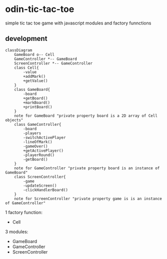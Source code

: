 # odin-tic-tac-toe
simple tic  tac toe game with javascript modules and factory funnctions

## development

```mermaid
classDiagram
    GameBoard o-- Cell
    GameController *-- GameBoard
    ScreenController *-- GameController
    class Cell{
        -value
        +addMark()
        +getValue()
    }
    class GameBoard{
        -board
        +getBoard()
        +markBoard()
        +printBoard()
    }
    note for GameBoard "private property board is a 2D array of Cell objects"
    class GameController{
        -board
        -players
        -switchActivePlayer
        -lineOfMark()
        -gameOver()
        +getActivePlayer()
        -playerRound()
        -getBoard()
    }
    note for GameController "private property board is an instance of GameBoard"
    class ScreenController{
        -game
        -updateScreen()
        -clickHandlerBoard()
    }
    note for ScreenController "private property game is is an instance of GameController"
```

1 factory  function:
- Cell


3 modules:
- GameBoard
- GameController
- ScreenController




